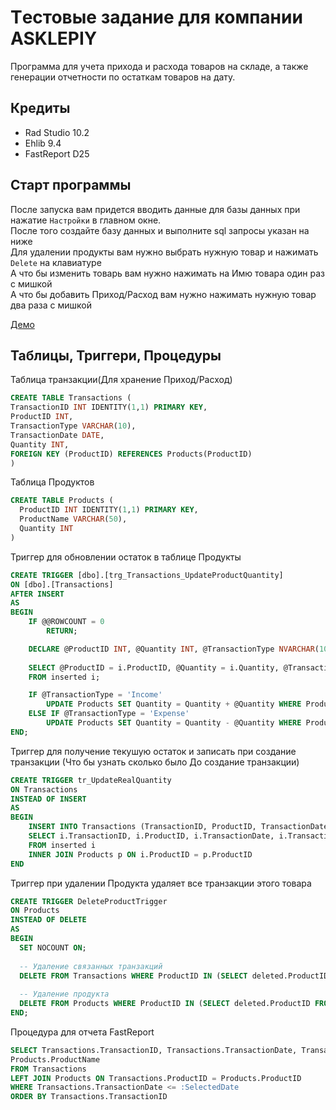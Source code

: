 # Tестовые задание для компании ASKLEPIY

Программа для учета прихода и расхода товаров на складе, а также генерации отчетности по остаткам товаров на дату.

## Кредиты

- Rad Studio 10.2
- Ehlib 9.4
- FastReport D25

## Старт программы

После запуска вам придется вводить данные для базы данных при нажатие ``Настройки`` в главном окне.
<br> После того создайте базу данных и выполните sql запросы указан на ниже 
<br> Для удалении продукты вам нужно выбрать нужную товар и нажимать ``Delete`` на клавиатуре
<br> А что бы изменить товарь вам нужно нажимать на Имю товара один раз с мишкой
<br> А что бы добавить Приход/Расход вам нужно нажимать нужную товар два раза с мишкой

[Демо](https://user-images.githubusercontent.com/15018727/229076439-54ee42fc-28c6-47ee-b6de-2df46c11fb16.mp4)

## Таблицы, Триггери, Процедуры

Таблица транзакции(Для хранение Приход/Расход)

```sql
CREATE TABLE Transactions (
TransactionID INT IDENTITY(1,1) PRIMARY KEY,
ProductID INT,
TransactionType VARCHAR(10),
TransactionDate DATE,
Quantity INT,
FOREIGN KEY (ProductID) REFERENCES Products(ProductID)
)
```

Таблица Продуктов
```sql
CREATE TABLE Products (
  ProductID INT IDENTITY(1,1) PRIMARY KEY,
  ProductName VARCHAR(50),
  Quantity INT
)
```

Триггер для обновлении остаток в таблице Продукты

```sql
CREATE TRIGGER [dbo].[trg_Transactions_UpdateProductQuantity] 
ON [dbo].[Transactions] 
AFTER INSERT 
AS 
BEGIN
    IF @@ROWCOUNT = 0
        RETURN;

    DECLARE @ProductID INT, @Quantity INT, @TransactionType NVARCHAR(10);
    
    SELECT @ProductID = i.ProductID, @Quantity = i.Quantity, @TransactionType = i.TransactionType
    FROM inserted i;

    IF @TransactionType = 'Income'
        UPDATE Products SET Quantity = Quantity + @Quantity WHERE ProductID = @ProductID;
    ELSE IF @TransactionType = 'Expense'
        UPDATE Products SET Quantity = Quantity - @Quantity WHERE ProductID = @ProductID;
END;
```

Триггер для получение текушую остаток и записать при создание транзакции (Что бы узнать сколько было До создание транзакции)
```sql
CREATE TRIGGER tr_UpdateRealQuantity
ON Transactions
INSTEAD OF INSERT
AS
BEGIN
    INSERT INTO Transactions (TransactionID, ProductID, TransactionDate, TransactionType, Quantity, RealQuantity)
    SELECT i.TransactionID, i.ProductID, i.TransactionDate, i.TransactionType, i.Quantity, p.Quantity
    FROM inserted i
    INNER JOIN Products p ON i.ProductID = p.ProductID
END
```

Триггер при удалении Продукта удаляет все транзакции этого товара
```sql
CREATE TRIGGER DeleteProductTrigger
ON Products
INSTEAD OF DELETE
AS
BEGIN
  SET NOCOUNT ON;
  
  -- Удаление связанных транзакций
  DELETE FROM Transactions WHERE ProductID IN (SELECT deleted.ProductID FROM deleted);
  
  -- Удаление продукта
  DELETE FROM Products WHERE ProductID IN (SELECT deleted.ProductID FROM deleted);
END;
```

Процедура для отчета FastReport
```sql
SELECT Transactions.TransactionID, Transactions.TransactionDate, Transactions.TransactionType, Transactions.Quantity,
Products.ProductName 
FROM Transactions 
LEFT JOIN Products ON Transactions.ProductID = Products.ProductID 
WHERE Transactions.TransactionDate <= :SelectedDate 
ORDER BY Transactions.TransactionID
``` 

